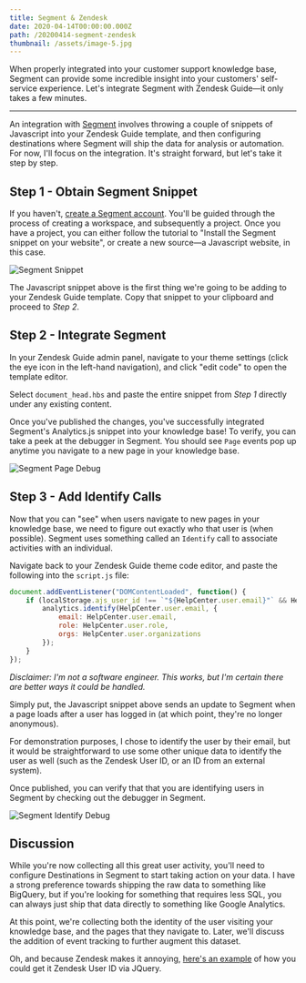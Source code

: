 ```yaml
---
title: Segment & Zendesk
date: 2020-04-14T00:00:00.000Z
path: /20200414-segment-zendesk
thumbnail: /assets/image-5.jpg
---
```


When properly integrated into your customer support knowledge base, Segment can provide some incredible insight into your customers' self-service experience. Let's integrate Segment with Zendesk Guide—it only takes a few minutes.

<!-- end -->

---
An integration with [Segment](https://www.segment.com/) involves throwing a couple of snippets of Javascript into your Zendesk Guide template, and then configuring destinations where Segment will ship the data for analysis or automation. For now, I'll focus on the integration. It's straight forward, but let's take it step by step. 

## Step 1 - Obtain Segment Snippet
If you haven't, [create a Segment account](https://app.segment.com/signup/). You'll be guided through the process of creating a workspace, and subsequently a project. Once you have a project, you can either follow the tutorial to "Install the Segment snippet on your website", or create a new source—a Javascript website, in this case. 

![Segment Snippet](/assets/segment_snippet.png)

The Javascript snippet above is the first thing we're going to be adding to your Zendesk Guide template. Copy that snippet to your clipboard and proceed to _Step 2_. 

## Step 2 - Integrate Segment
In your Zendesk Guide admin panel, navigate to your theme settings (click the eye icon in the left-hand navigation), and click "edit code" to open the template editor. 

Select `document_head.hbs` and paste the entire snippet from _Step 1_ directly under any existing content. 

Once you've published the changes, you've successfully integrated Segment's Analytics.js snippet into your knowledge base! To verify, you can take a peek at the debugger in Segment. You should see `Page` events pop up anytime you navigate to a new page in your knowledge base.

![Segment Page Debug](/assets/segment_page_debug.png)

## Step 3 - Add Identify Calls

Now that you can "see" when users navigate to new pages in your knowledge base, we need to figure out exactly who that user is (when possible). Segment uses something called an `Identify` call to associate activities with an individual. 

Navigate back to your Zendesk Guide theme code editor, and paste the following into the `script.js` file: 

```js
document.addEventListener("DOMContentLoaded", function() {
    if (localStorage.ajs_user_id !== `"${HelpCenter.user.email}"` && HelpCenter.user.role !== 'anonymous') {
        analytics.identify(HelpCenter.user.email, {
            email: HelpCenter.user.email,
            role: HelpCenter.user.role,
            orgs: HelpCenter.user.organizations
        });
    }
});
```
_Disclaimer: I'm not a software engineer. This works, but I'm certain there are better ways it could be handled._

Simply put, the Javascript snippet above sends an update to Segment when a page loads after a user has logged in (at which point, they're no longer anonymous). 

For demonstration purposes, I chose to identify the user by their email, but it would be straightforward to use some other unique data to identify the user as well (such as the Zendesk User ID, or an ID from an external system). 

Once published, you can verify that that you are identifying users in Segment by checking out the debugger in Segment. 

![Segment Identify Debug](/assets/segment_identify_debug.png)

## Discussion

While you're now collecting all this great user activity, you'll need to configure Destinations in Segment to start taking action on your data. I have a strong preference towards shipping the raw data to something like BigQuery, but if you're looking for something that requires less SQL, you can always just ship that data directly to something like Google Analytics. 

At this point, we're collecting both the identity of the user visiting your knowledge base, and the pages that they navigate to. Later, we'll discuss the addition of event tracking to further augment this dataset. 

Oh, and because Zendesk makes it annoying, <a href="https://gist.github.com/gm/036914a7434b693569c239a228851c66#file-get_zd_user_id" target="_blank">here's an example</a> of how you could get it Zendesk User ID via JQuery.